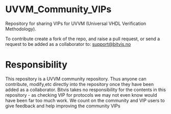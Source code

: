 # UVVM_Community_VIPs
Repository for sharing VIPs for UVVM (Universal VHDL Verification Methodology).

To contribute create a fork of the repo, and raise a pull request, or send a request to be added as a collaborator to: support@bitvis.no

# Responsibility
This repository is a UVVM community repository. Thus anyone can contribute, modify,etc directly into the repository once they have been added as a collaborator.
Bitvis takes no responsibility for the contents in this repository - as checking VIP for protocols we may not even know would have been far too much work. We count on the community and VIP users to give feedback and help improving the community VIPs
